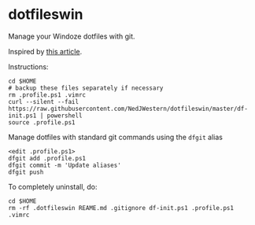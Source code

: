 # dotfileswin

Manage your Windoze dotfiles with git.

Inspired by [this article](https://www.atlassian.com/git/tutorials/dotfiles).

Instructions:

    cd $HOME
    # backup these files separately if necessary
    rm .profile.ps1 .vimrc
    curl --silent --fail https://raw.githubusercontent.com/NedJWestern/dotfileswin/master/df-init.ps1 | powershell
    source .profile.ps1

Manage dotfiles with standard git commands using the `dfgit` alias

    <edit .profile.ps1>
    dfgit add .profile.ps1
    dfgit commit -m 'Update aliases'
    dfgit push

To completely uninstall, do:

    cd $HOME
    rm -rf .dotfileswin REAME.md .gitignore df-init.ps1 .profile.ps1 .vimrc
